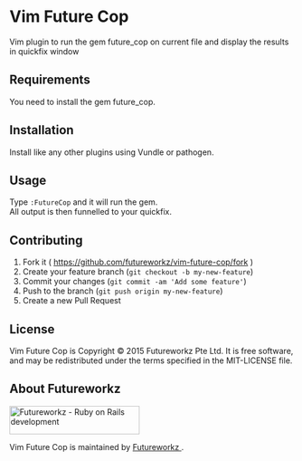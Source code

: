 # Vim Future Cop
Vim plugin to run the gem future_cop on current file and display the results
in quickfix window

## Requirements
You need to install the gem future_cop.

## Installation
Install like any other plugins using Vundle or pathogen.

## Usage
Type `:FutureCop` and it will run the gem.  
All output is then funnelled to your quickfix.

## Contributing
1. Fork it ( https://github.com/futureworkz/vim-future-cop/fork    )
2. Create your feature branch (`git checkout -b my-new-feature`)
3. Commit your changes (`git commit -am 'Add some feature'`)
4. Push to the branch (`git push origin my-new-feature`)
5. Create a new Pull Request

## License
Vim Future Cop is Copyright © 2015 Futureworkz Pte Ltd. It is free software, and may be redistributed under the terms specified in the MIT-LICENSE file.

## About Futureworkz
<a href='http://www.futureworkz.com' title='Futureworkz - Ruby on Rails development' target='_blank'><img src='https://s3-ap-southeast-1.amazonaws.com/futureworkz/3rd-party/logo.png' alt='Futureworkz - Ruby on Rails development' width=230 height=50/></a>

Vim Future Cop is maintained by <a href='http://www.futureworkz.com' title='Futureworkz - Ruby on Rails development' target='_blank'> Futureworkz </a>.
